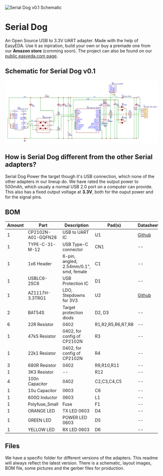 ![Serial Dog v0.1 Schematic](https://github.com/SizableElectronics/USB-UART-Adapters/raw/master/SerialDog/v0.1/serial_dog_v0.1_nice_web.png)
# Serial Dog
An Open Source USB to 3.3V UART adapter. Made with the help of EasyEDA. Use it as inpiration, build your own or buy a premade one from our **Amazon store** (comming soon). The project can also be found on our [public easyeda.com page](https://easyeda.com/webjocke/SerialDog).


## Schematic for Serial Dog v0.1
![Serial Dog v0.1 Schematic](https://github.com/SizableElectronics/USB-UART-Adapters/raw/master/SerialDog/v0.1/schematic_cropped.png)

## How is Serial Dog different from the other Serial adapters?
Serial Dog Power the target though it's USB connection, which none of the other adapters in our lineup do. We have rated the output power to 500mAh, which usualy a normal USB 2.0 port on a computer can provide. This also has a fixed output voltage at **3.3V**, both for the ouput power and for the signal pins.

## BOM
Amount | Part | Description | Pad(s) | Datasheet | Buy Link
--- | --- | --- | --- | --- | ---
1 | CP2102N-A01-GQFN28 | USB to UART IC | U1 | [Github](https://github.com/SizableElectronics/USB-UART-Adapters/raw/master/datasheets/cp2102.pdf) | [LCSC](https://lcsc.com/product-detail/USB_SILICON-LABS_CP2102N-A01-GQFN28_CP2102N-A01-GQFN28_C105167.html) [Digikey](https://www.digikey.se/product-detail/en/silicon-labs/CP2102N-A01-GQFN28/336-3694-ND/6012519)
1 | TYPE-C-31-M-12 | USB Type-C connector | CN1 | -- | [Aliexpress](https://www.aliexpress.com/item/100PCS-LOT-USB-connector-Type-C-3-1-Female-connector-16Pin-SMD-SMT-Type-with-4/32822609480.html) [LCSC](https://lcsc.com/product-detail/USB-Type-C_TYPE-C-31-M-12-Female-16P-SMD_C165948.html)
1 | 1x6 Header | 6-pin, angled, 2.54mm/0.1", smd, female | C1 | -- | [Alibaba](https://www.alibaba.com/product-detail/SMD-0-1-Right-Angle-6_60556277672.html)
1 | USBLC6-2SC6 | USB Protection IC | D1 | -- | [Digikey](https://www.digikey.se/product-detail/en/stmicroelectronics/USBLC6-2SC6/497-5235-1-ND/1121688)
1 | AZ1117H-3.3TRG1  | LDO, Stepdowns for 3V3 | U2 | [Github](https://github.com/SizableElectronics/USB-UART-Adapters/raw/master/datasheets/AZ1117-1139752.pdf) | [Mouser](https://www.mouser.se/ProductDetail/Diodes-Incorporated/AZ1117H-33TRG1?qs=5V6w%252be2aIqa3gA4GjxrsQQ==) [LCSC](https://lcsc.com/product-detail/Low-Dropout-Regulators-LDO_DIODES_AZ1117H-3-3TRG1_AZ1117H-3-3TRG1_C110474.html)
2 | BAT54S | Target protection diods | D2, D3 | -- | [LCSC](https://lcsc.com/product-detail/Schottky-Barrier-Diodes-SBD_NXP_BAT54S_BAT54S-215_C47546.html)
6 | 22R Resistor | 0402 | R1,R2,R5,R6,R7,R8 | -- | [LCSC](https://lcsc.com/product-detail/Chip-Resistor-Surface-Mount_22R-220-5_C93929.html)
1 | 47k5 Resistor | 0402, for config of CP2102N | R3 | -- | [LCSC](https://lcsc.com/product-detail/Chip-Resistor-Surface-Mount-UniOhm_Uniroyal-Elec-0402WGF4752TCE_C25896.html)
1 | 22k1 Resistor | 0402, for config of CP2102N | R4 | -- | [LCSC](https://lcsc.com/product-detail/Chip-Resistor-Surface-Mount-UniOhm_Uniroyal-Elec-0402WGF2212TCE_C43473.html)
3 | 680R Resistor | 0402 | R9,R10,R11 | -- | [LCSC](https://lcsc.com/product-detail/Chip-Resistor-Surface-Mount-UniOhm_Uniroyal-Elec-0402WGJ0681TCE_C25177.html)
1 | 3K3 Resistor  | -- | R12 | -- | [LCSC](https://lcsc.com/product-detail/Chip-Resistor-Surface-Mount_3-3KR-332-5_C102983.html)
4 | 100n Capacitor | 0402 | C2,C3,C4,C5 | -- | [LCSC](https://lcsc.com/product-detail/Multilayer-Ceramic-Capacitors-MLCC-SMD-SMT_muRata_GCM155R71C104KA55D_100nF-104-10-16V-Car-level_C85857.html)
1 | 10u Capacitor | 0603 | C6 | -- | [LCSC](https://lcsc.com/product-detail/Multilayer-Ceramic-Capacitors-MLCC-SMD-SMT_10uF-106-20-16V_C109457.html)
1 | 600Ω Inductor | 0603 | L1 | -- | [LCSC](https://lcsc.com/product-detail/Ferrite-Beads-And-Chips_600R-25-1-3A_C97000.html)
1 | Polyfuse_Small | Fuse | F1 | -- | [LCSC](https://lcsc.com/product-detail/Surface-Mount-Fuses_Self-healing-fuse-500mA-15V_C146252.html)
1 | ORANGE LED | TX LED 0603 | D4 | -- | [LCSC](https://lcsc.com/product-detail/_FFC-1608YOXK-600H08_C108553.html)
1 | GREEN LED | POWER LED 0603 | D5 | -- | [LCSC](https://lcsc.com/product-detail/Light-Emitting-Diodes-LED_Emerald-SMDLED-500-1080mcd_C87326.html)
1 | YELLOW LED | RX LED 0603 | D6 | -- | [LCSC](https://lcsc.com/product-detail/_FC-1608YXK-585F08_C89811.html)


## Files
We have a specific folder for different versions of the adapters. This readme will always reflect the latest version. There is a schematic, layout images, BOM file, some pictures and the gerber files for production.
